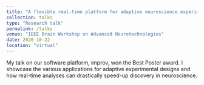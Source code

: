 ```yaml
---
title: "A flexible real-time platform for adaptive neuroscience experiments"
collection: talks
type: "Research talk"
permalink: /talks
venue: "IEEE Brain Workshop on Advanced Neurotechnologies"
date: 2020-10-22
location: "virtual"
---
```


My talk on our software platform, improv, won the Best Poster award. I showcase the various applications for adaptive experimental designs and how real-time analyses can drastically speed-up discovery in neuroscience.  
